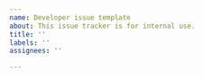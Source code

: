 ```yaml
---
name: Developer issue template
about: This issue tracker is for internal use.
title: ''
labels: ''
assignees: ''

---
```

<!--

Please use this site only for reporting developer-level problems, not user-level problems, such as installation issues, or questions about how to use the software. For User level discussions, please use the Google Group:

http://groups.google.com/group/eman2

We feel it is important to archive all user-level questions on one site, so we will not respond to user-level questions posted on GitHub. For developer-level problems, such as suggesting code alterations, or reporting identified bugs at the code level, you may use this issue tracker. For discussions you prefer not to make public, feel free to email sludtke@bcm.edu directly.

-->